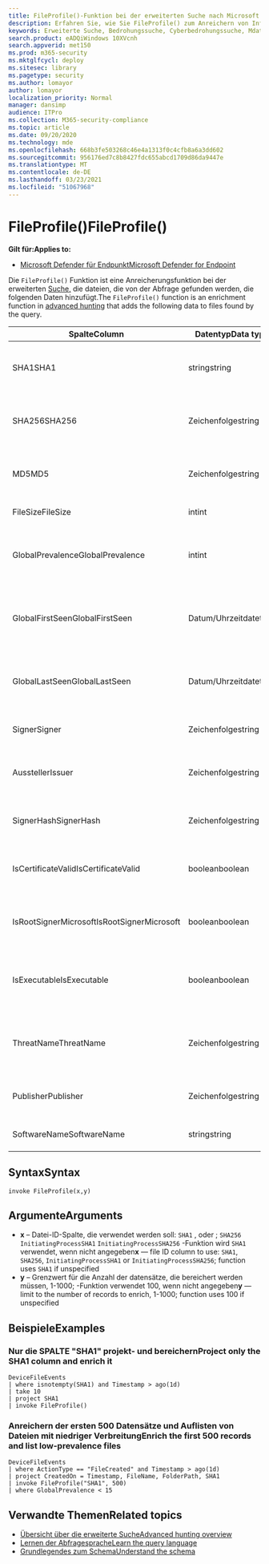 ```yaml
---
title: FileProfile()-Funktion bei der erweiterten Suche nach Microsoft Defender for Endpoint
description: Erfahren Sie, wie Sie FileProfile() zum Anreichern von Informationen zu Dateien in Ihren erweiterten Suchergebnissen verwenden.
keywords: Erweiterte Suche, Bedrohungssuche, Cyberbedrohungssuche, Mdatp, Microsoft Defender ATP, Microsoft Defender for Endpoint, Windows Defender, Windows Defender ATP, Windows Defender Advanced Threat Protection, Suche, Abfrage, Telemetrie, Schemareferenz, Kusto, FileProfile, Dateiprofil, Funktion, Anreicherung
search.product: eADQiWindows 10XVcnh
search.appverid: met150
ms.prod: m365-security
ms.mktglfcycl: deploy
ms.sitesec: library
ms.pagetype: security
ms.author: lomayor
author: lomayor
localization_priority: Normal
manager: dansimp
audience: ITPro
ms.collection: M365-security-compliance
ms.topic: article
ms.date: 09/20/2020
ms.technology: mde
ms.openlocfilehash: 668b3fe503268c46e4a1313f0c4cfb8a6a3dd602
ms.sourcegitcommit: 956176ed7c8b8427fdc655abcd1709d86da9447e
ms.translationtype: MT
ms.contentlocale: de-DE
ms.lasthandoff: 03/23/2021
ms.locfileid: "51067968"
---
```

# <a name="fileprofile"></a><span data-ttu-id="4d597-104">FileProfile()</span><span class="sxs-lookup"><span data-stu-id="4d597-104">FileProfile()</span></span>

<span data-ttu-id="4d597-105">**Gilt für:**</span><span class="sxs-lookup"><span data-stu-id="4d597-105">**Applies to:**</span></span>
- [<span data-ttu-id="4d597-106">Microsoft Defender für Endpunkt</span><span class="sxs-lookup"><span data-stu-id="4d597-106">Microsoft Defender for Endpoint</span></span>](https://go.microsoft.com/fwlink/?linkid=2154037)

<span data-ttu-id="4d597-107">Die `FileProfile()` Funktion ist eine Anreicherungsfunktion bei der erweiterten [Suche,](advanced-hunting-overview.md) die dateien, die von der Abfrage gefunden werden, die folgenden Daten hinzufügt.</span><span class="sxs-lookup"><span data-stu-id="4d597-107">The `FileProfile()` function is an enrichment function in [advanced hunting](advanced-hunting-overview.md) that adds the following data to files found by the query.</span></span>

<span data-ttu-id="4d597-108">Spalte</span><span class="sxs-lookup"><span data-stu-id="4d597-108">Column</span></span> | <span data-ttu-id="4d597-109">Datentyp</span><span class="sxs-lookup"><span data-stu-id="4d597-109">Data type</span></span> | <span data-ttu-id="4d597-110">Beschreibung</span><span class="sxs-lookup"><span data-stu-id="4d597-110">Description</span></span>
-|-|-
<span data-ttu-id="4d597-111">SHA1</span><span class="sxs-lookup"><span data-stu-id="4d597-111">SHA1</span></span> | <span data-ttu-id="4d597-112">string</span><span class="sxs-lookup"><span data-stu-id="4d597-112">string</span></span> | <span data-ttu-id="4d597-113">SHA-1 der Datei, auf die die aufgezeichnete Aktion angewendet wurde</span><span class="sxs-lookup"><span data-stu-id="4d597-113">SHA-1 of the file that the recorded action was applied to</span></span>
<span data-ttu-id="4d597-114">SHA256</span><span class="sxs-lookup"><span data-stu-id="4d597-114">SHA256</span></span> | <span data-ttu-id="4d597-115">Zeichenfolge</span><span class="sxs-lookup"><span data-stu-id="4d597-115">string</span></span> | <span data-ttu-id="4d597-116">SHA-256 der Datei, auf die die aufgezeichnete Aktion angewendet wurde</span><span class="sxs-lookup"><span data-stu-id="4d597-116">SHA-256 of the file that the recorded action was applied to</span></span>
<span data-ttu-id="4d597-117">MD5</span><span class="sxs-lookup"><span data-stu-id="4d597-117">MD5</span></span> | <span data-ttu-id="4d597-118">Zeichenfolge</span><span class="sxs-lookup"><span data-stu-id="4d597-118">string</span></span> | <span data-ttu-id="4d597-119">MD5-Hash der Datei, auf die die aufgezeichnete Aktion angewendet wurde</span><span class="sxs-lookup"><span data-stu-id="4d597-119">MD5 hash of the file that the recorded action was applied to</span></span>
<span data-ttu-id="4d597-120">FileSize</span><span class="sxs-lookup"><span data-stu-id="4d597-120">FileSize</span></span> | <span data-ttu-id="4d597-121">int</span><span class="sxs-lookup"><span data-stu-id="4d597-121">int</span></span> | <span data-ttu-id="4d597-122">Größe der Datei in Bytes</span><span class="sxs-lookup"><span data-stu-id="4d597-122">Size of the file in bytes</span></span>
<span data-ttu-id="4d597-123">GlobalPrevalence</span><span class="sxs-lookup"><span data-stu-id="4d597-123">GlobalPrevalence</span></span> | <span data-ttu-id="4d597-124">int</span><span class="sxs-lookup"><span data-stu-id="4d597-124">int</span></span> | <span data-ttu-id="4d597-125">Anzahl der Instanzen der Entität, die von Microsoft global beobachtet werden</span><span class="sxs-lookup"><span data-stu-id="4d597-125">Number of instances of the entity observed by Microsoft globally</span></span>
<span data-ttu-id="4d597-126">GlobalFirstSeen</span><span class="sxs-lookup"><span data-stu-id="4d597-126">GlobalFirstSeen</span></span> | <span data-ttu-id="4d597-127">Datum/Uhrzeit</span><span class="sxs-lookup"><span data-stu-id="4d597-127">datetime</span></span> | <span data-ttu-id="4d597-128">Datum und Uhrzeit, zu dem die Entität erstmals von Microsoft global beobachtet wurde</span><span class="sxs-lookup"><span data-stu-id="4d597-128">Date and time when the entity was first observed by Microsoft globally</span></span>
<span data-ttu-id="4d597-129">GlobalLastSeen</span><span class="sxs-lookup"><span data-stu-id="4d597-129">GlobalLastSeen</span></span> | <span data-ttu-id="4d597-130">Datum/Uhrzeit</span><span class="sxs-lookup"><span data-stu-id="4d597-130">datetime</span></span> | <span data-ttu-id="4d597-131">Datum und Uhrzeit, zu dem die Entität zuletzt von Microsoft global beobachtet wurde</span><span class="sxs-lookup"><span data-stu-id="4d597-131">Date and time when the entity was last observed by Microsoft globally</span></span>
<span data-ttu-id="4d597-132">Signer</span><span class="sxs-lookup"><span data-stu-id="4d597-132">Signer</span></span> | <span data-ttu-id="4d597-133">Zeichenfolge</span><span class="sxs-lookup"><span data-stu-id="4d597-133">string</span></span> | <span data-ttu-id="4d597-134">Informationen zum Signier der Datei</span><span class="sxs-lookup"><span data-stu-id="4d597-134">Information about the signer of the file</span></span>
<span data-ttu-id="4d597-135">Aussteller</span><span class="sxs-lookup"><span data-stu-id="4d597-135">Issuer</span></span> | <span data-ttu-id="4d597-136">Zeichenfolge</span><span class="sxs-lookup"><span data-stu-id="4d597-136">string</span></span> | <span data-ttu-id="4d597-137">Informationen zur ausstellenden Zertifizierungsstelle</span><span class="sxs-lookup"><span data-stu-id="4d597-137">Information about the issuing certificate authority (CA)</span></span>
<span data-ttu-id="4d597-138">SignerHash</span><span class="sxs-lookup"><span data-stu-id="4d597-138">SignerHash</span></span> | <span data-ttu-id="4d597-139">Zeichenfolge</span><span class="sxs-lookup"><span data-stu-id="4d597-139">string</span></span> | <span data-ttu-id="4d597-140">Eindeutiger Hashwert, der den Signier identifiziert</span><span class="sxs-lookup"><span data-stu-id="4d597-140">Unique hash value identifying the signer</span></span>
<span data-ttu-id="4d597-141">IsCertificateValid</span><span class="sxs-lookup"><span data-stu-id="4d597-141">IsCertificateValid</span></span> | <span data-ttu-id="4d597-142">boolean</span><span class="sxs-lookup"><span data-stu-id="4d597-142">boolean</span></span> | <span data-ttu-id="4d597-143">Gibt an, ob das zum Signieren der Datei verwendete Zertifikat gültig ist</span><span class="sxs-lookup"><span data-stu-id="4d597-143">Whether the certificate used to sign the file is valid</span></span>
<span data-ttu-id="4d597-144">IsRootSignerMicrosoft</span><span class="sxs-lookup"><span data-stu-id="4d597-144">IsRootSignerMicrosoft</span></span> | <span data-ttu-id="4d597-145">boolean</span><span class="sxs-lookup"><span data-stu-id="4d597-145">boolean</span></span> | <span data-ttu-id="4d597-146">Gibt an, ob der Signier des Stammzertifikats Microsoft ist</span><span class="sxs-lookup"><span data-stu-id="4d597-146">Indicates whether the signer of the root certificate is Microsoft</span></span>
<span data-ttu-id="4d597-147">IsExecutable</span><span class="sxs-lookup"><span data-stu-id="4d597-147">IsExecutable</span></span> | <span data-ttu-id="4d597-148">boolean</span><span class="sxs-lookup"><span data-stu-id="4d597-148">boolean</span></span> | <span data-ttu-id="4d597-149">Gibt an, ob es sich bei der Datei um eine portable ausführbare Datei (Portable Executable, PE) handelt</span><span class="sxs-lookup"><span data-stu-id="4d597-149">Whether the file is a Portable Executable (PE) file</span></span>
<span data-ttu-id="4d597-150">ThreatName</span><span class="sxs-lookup"><span data-stu-id="4d597-150">ThreatName</span></span> | <span data-ttu-id="4d597-151">Zeichenfolge</span><span class="sxs-lookup"><span data-stu-id="4d597-151">string</span></span> | <span data-ttu-id="4d597-152">Erkennungsname für gefundene Schadsoftware oder andere Bedrohungen</span><span class="sxs-lookup"><span data-stu-id="4d597-152">Detection name for any malware or other threats found</span></span>
<span data-ttu-id="4d597-153">Publisher</span><span class="sxs-lookup"><span data-stu-id="4d597-153">Publisher</span></span> | <span data-ttu-id="4d597-154">Zeichenfolge</span><span class="sxs-lookup"><span data-stu-id="4d597-154">string</span></span> | <span data-ttu-id="4d597-155">Name der Organisation, die die Datei veröffentlicht hat</span><span class="sxs-lookup"><span data-stu-id="4d597-155">Name of the organization that published the file</span></span>
<span data-ttu-id="4d597-156">SoftwareName</span><span class="sxs-lookup"><span data-stu-id="4d597-156">SoftwareName</span></span> | <span data-ttu-id="4d597-157">string</span><span class="sxs-lookup"><span data-stu-id="4d597-157">string</span></span> | <span data-ttu-id="4d597-158">Name des Softwareprodukts</span><span class="sxs-lookup"><span data-stu-id="4d597-158">Name of the software product</span></span>

## <a name="syntax"></a><span data-ttu-id="4d597-159">Syntax</span><span class="sxs-lookup"><span data-stu-id="4d597-159">Syntax</span></span>

```kusto
invoke FileProfile(x,y)
```

## <a name="arguments"></a><span data-ttu-id="4d597-160">Argumente</span><span class="sxs-lookup"><span data-stu-id="4d597-160">Arguments</span></span>

- <span data-ttu-id="4d597-161">**x** – Datei-ID-Spalte, die verwendet werden soll: `SHA1` , oder ; `SHA256` `InitiatingProcessSHA1` `InitiatingProcessSHA256` -Funktion wird `SHA1` verwendet, wenn nicht angegeben</span><span class="sxs-lookup"><span data-stu-id="4d597-161">**x** — file ID column to use: `SHA1`, `SHA256`, `InitiatingProcessSHA1` or `InitiatingProcessSHA256`; function uses `SHA1` if unspecified</span></span>
- <span data-ttu-id="4d597-162">**y** – Grenzwert für die Anzahl der datensätze, die bereichert werden müssen, 1-1000; -Funktion verwendet 100, wenn nicht angegeben</span><span class="sxs-lookup"><span data-stu-id="4d597-162">**y** — limit to the number of records to enrich, 1-1000; function uses 100 if unspecified</span></span>

## <a name="examples"></a><span data-ttu-id="4d597-163">Beispiele</span><span class="sxs-lookup"><span data-stu-id="4d597-163">Examples</span></span>

### <a name="project-only-the-sha1-column-and-enrich-it"></a><span data-ttu-id="4d597-164">Nur die SPALTE "SHA1" projekt- und bereichern</span><span class="sxs-lookup"><span data-stu-id="4d597-164">Project only the SHA1 column and enrich it</span></span>

```kusto
DeviceFileEvents
| where isnotempty(SHA1) and Timestamp > ago(1d)
| take 10
| project SHA1
| invoke FileProfile()
```

### <a name="enrich-the-first-500-records-and-list-low-prevalence-files"></a><span data-ttu-id="4d597-165">Anreichern der ersten 500 Datensätze und Auflisten von Dateien mit niedriger Verbreitung</span><span class="sxs-lookup"><span data-stu-id="4d597-165">Enrich the first 500 records and list low-prevalence files</span></span>

```kusto
DeviceFileEvents
| where ActionType == "FileCreated" and Timestamp > ago(1d)
| project CreatedOn = Timestamp, FileName, FolderPath, SHA1
| invoke FileProfile("SHA1", 500) 
| where GlobalPrevalence < 15
```

## <a name="related-topics"></a><span data-ttu-id="4d597-166">Verwandte Themen</span><span class="sxs-lookup"><span data-stu-id="4d597-166">Related topics</span></span>

- [<span data-ttu-id="4d597-167">Übersicht über die erweiterte Suche</span><span class="sxs-lookup"><span data-stu-id="4d597-167">Advanced hunting overview</span></span>](advanced-hunting-overview.md)
- [<span data-ttu-id="4d597-168">Lernen der Abfragesprache</span><span class="sxs-lookup"><span data-stu-id="4d597-168">Learn the query language</span></span>](advanced-hunting-query-language.md)
- [<span data-ttu-id="4d597-169">Grundlegendes zum Schema</span><span class="sxs-lookup"><span data-stu-id="4d597-169">Understand the schema</span></span>](advanced-hunting-schema-reference.md)
